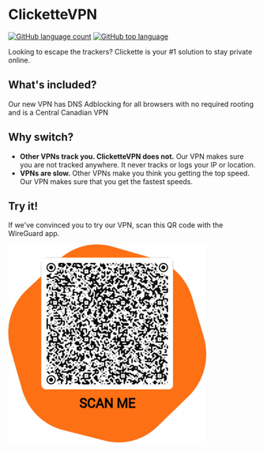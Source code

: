 # ClicketteVPN
[![GitHub language count](https://img.shields.io/github/languages/count/clickette/vpn-web?style=for-the-badge)](#clickette) [![GitHub top language](https://img.shields.io/badge/TOP%20LANGUAGE-HTML-orange?style=for-the-badge)](#clickette)

Looking to escape the trackers? Clickette is your #1 solution to stay private online.
## What's included?
Our new VPN has DNS Adblocking for all browsers with no required rooting and is a Central Canadian VPN
## Why switch?
- **Other VPNs track you. ClicketteVPN does not.**
Our VPN makes sure you are not tracked anywhere. It never tracks or logs your IP or location.
- **VPNs are slow.**
Other VPNs make you think you getting the top speed. Our VPN makes sure that you get the fastest speeds.
## Try it!
<p>If we've convinced you to try our VPN, scan this QR code with the WireGuard app.</p>
<img src="wireguard.png">
